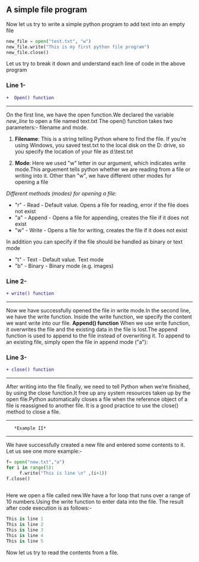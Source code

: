 ## A simple file program  

Now let us try to write a simple python program to add text into an empty file
```python
new_file = open("test.txt", "w") 
new_file.write("This is my first python file program")
new_file.close()
```

Let us try to break it down and understand each line of code in the above program
### Line 1-
```diff
+  Open() function

```
_____________________
On the first line, we have the open function.We declared the variable *new_line* to open a file named text.txt The open() function takes two parameters:- filename and mode.

1. **Filename**: This is a string telling Python where to find the file. If you’re using Windows, you saved test.txt to the local disk on the D: drive, so you specify the location of your file as d:\\test.txt

2. **Mode**: Here we used "w" letter in our argument, which indicates write mode.This arguement tells python whether we are reading from a file or writing into it. Other than "w", we have different other modes for opening a file

*Different methods (modes) for opening a file:*

* "r" - Read - Default value. Opens a file for reading, error if the file does not exist
* "a" - Append - Opens a file for appending, creates the file if it does not exist
* "w" - Write - Opens a file for writing, creates the file if it does not exist

In addition you can specify if the file should be handled as binary or text mode
* "t" - Text - Default value. Text mode
* "b" - Binary - Binary mode (e.g. images)

### Line 2-
```diff
+ write() function

```
______________________________
Now we have successfully opened the file in write mode.In the second line, we have the write function. Inside the write function, we specify the content we want write into our file.
**Append() function**
When we use write function, it overwrites the file and the existing data in the file is lost.The append function is used to append to the file instead of overwriting it.
To append to an existing file, simply open the file in append mode ("a"):

### Line 3-
```diff
+ close() function

```
______________________________

After writing into the file finally, we need to tell Python when we’re finished, by using the close function.It free up any system
resources taken up by the open file.Python automatically closes a file when the reference object of a file is reassigned to another file. It is a good practice to use the close() method to close a file.

______________________________
       *Example II*
______________________________

We have successfully created a new file and entered some contents to it. Let us see one more example:-
```python
f= open("new.txt","a")
for i in range(5):
     f.write("This is line \n" ,(i+1))
f.close()     
     
```
Here we open a file called new.We have a for loop that runs over a range of 10 numbers.Using the write function to enter data into the file. The result after code execution is as follows:-
```python
This is line 1
This is line 2
This is line 3
This is line 4
This is line 5     
```


Now let us try to read the contents from a file.

